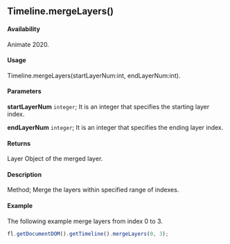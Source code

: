 ## Timeline.mergeLayers()

#### Availability

Animate 2020.

#### Usage

Timeline.mergeLayers(startLayerNum:int, endLayerNum:int).

#### Parameters

**startLayerNum** `integer`; It is an integer that specifies the starting layer index.

**endLayerNum** `integer`; It is an integer that specifies the ending layer index.

#### Returns

Layer Object of the merged layer.

#### Description

Method; Merge the layers within specified range of indexes.

#### Example

The following example merge layers from index 0 to 3.

```javascript
fl.getDocumentDOM().getTimeline().mergeLayers(0, 3);
```
